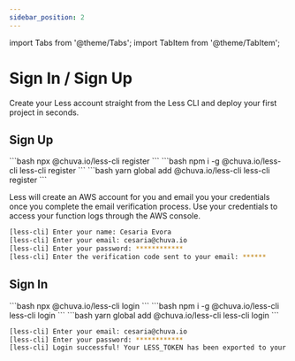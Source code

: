 ```yaml
---
sidebar_position: 2
---
```


import Tabs from '@theme/Tabs';
import TabItem from '@theme/TabItem';

# Sign In / Sign Up

Create your Less account straight from the Less CLI and deploy your first project in seconds.

## Sign Up

<Tabs groupId="package-manager" queryString="package-manager">
  <TabItem value="npx" label="npx">
    ```bash
    npx @chuva.io/less-cli register
    ```
  </TabItem>

  <TabItem value="npm" label="npm">
    ```bash
    npm i -g @chuva.io/less-cli
    less-cli register
  ```
  </TabItem>

  <TabItem value="yarn" label="yarn">
    ```bash
    yarn global add @chuva.io/less-cli
    less-cli register
    ```
  </TabItem>
</Tabs>

Less will create an AWS account for you and email you your credentials once you complete the email verification process. Use your credentials to access your function logs through the AWS console.

```bash
[less-cli] Enter your name: Cesaria Evora
[less-cli] Enter your email: cesaria@chuva.io
[less-cli] Enter your password: ************
[less-cli] Enter the verification code sent to your email: ******
```

## Sign In

<Tabs groupId="package-manager" queryString="package-manager">
  <TabItem value="npx" label="npx">
    ```bash
    npx @chuva.io/less-cli login
    ```
  </TabItem>

  <TabItem value="npm" label="npm">
    ```bash
    npm i -g @chuva.io/less-cli
    less-cli login
  ```
  </TabItem>

  <TabItem value="yarn" label="yarn">
    ```bash
    yarn global add @chuva.io/less-cli
    less-cli login
    ```
  </TabItem>
</Tabs>

```bash
[less-cli] Enter your email: cesaria@chuva.io
[less-cli] Enter your password: ************
[less-cli] Login successful! Your LESS_TOKEN has been exported to your environment.
```
